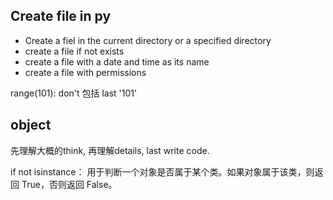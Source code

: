 
## Create file in py

- Create a fiel in the current directory or a specified directory
- create a file if not exists
- create a file with a date and time as its name
- create a file with permissions

range(101): don't 包括 last '101'


## object
先理解大概的think, 再理解details, last write code.

if not isinstance： 用于判断一个对象是否属于某个类。如果对象属于该类，则返回 True，否则返回 False。
